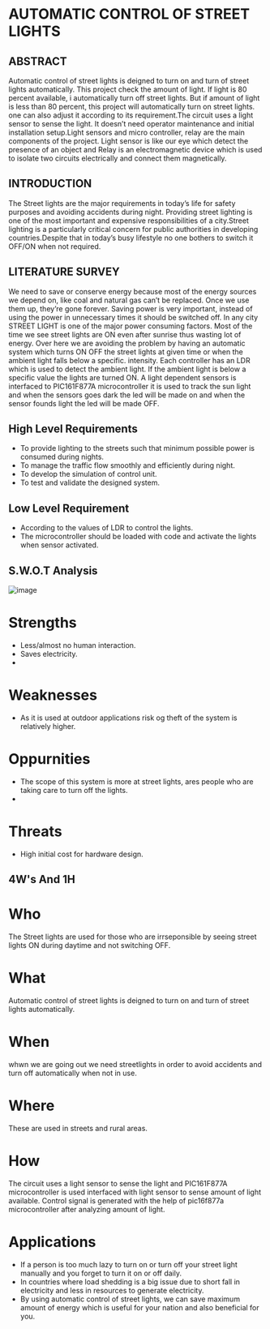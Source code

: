 # AUTOMATIC CONTROL OF STREET LIGHTS

## ABSTRACT

 Automatic control of street lights is deigned to turn on and turn of street lights automatically. This project check the amount of light. If light is 80 percent available, i automatically turn off street lights. But if amount of light is less than 80 percent, this project will automatically turn on street lights. one can also adjust it according to    its requirement.The circuit uses a light sensor to sense the light. It doesn’t need operator maintenance and initial installation setup.Light sensors and micro controller, relay  are the main components of the project. Light sensor is like our eye which detect the presence of an object and Relay is an electromagnetic device which is used to isolate two
circuits electrically and connect them magnetically.

## INTRODUCTION

The Street lights are the major requirements in today’s life for safety purposes and avoiding accidents during night. Providing street lighting is one of the most important and expensive responsibilities of a city.Street lighting is a particularly critical concern for public authorities in developing countries.Despite that in today’s busy lifestyle no one bothers to switch it OFF/ON when not required.

## LITERATURE SURVEY

We need to save or conserve energy because most of the energy sources we depend on, like coal and natural gas can’t be replaced. Once we use them up, they’re gone forever. Saving power is very important, instead of using the power in unnecessary times it should be switched off. In any city STREET LIGHT is one of the major power consuming factors. Most of the time we see street lights are ON even after sunrise thus wasting lot of energy. Over here we are avoiding the problem by having an automatic system which turns ON OFF the street lights at given time or when the ambient light falls below a specific. intensity. Each controller has an LDR which is used to detect the ambient light. If the ambient light is below a specific value the lights are turned ON. A light dependent sensors is interfaced to PIC161F877A microcontroller it is used to track the sun light and when the sensors goes dark the led will be made on and when the sensor founds light the led will be made OFF. 

## High Level Requirements

* To provide lighting to the streets such that minimum possible power is consumed during nights.
* To manage the traffic flow smoothly and efficiently during night.
* To develop the simulation  of control unit.
*  To test and validate the designed system.

## Low Level Requirement

* According to the values of LDR to control the lights.
* The microcontroller should be loaded with code and activate the lights when sensor activated.

## S.W.O.T Analysis

![image](https://user-images.githubusercontent.com/87614111/155712022-4b22d919-09df-451d-b3fc-5bac8dcf3e5d.png)

# Strengths
 * Less/almost no human interaction.
 * Saves electricity.
 * 
# Weaknesses
* As it is used at outdoor applications risk og theft of the system is relatively higher.

# Oppurnities
 * The scope of this system is more at street lights, ares people who are taking care to turn off the lights.
 * 
# Threats
* High initial cost for hardware design.

## 4W's And 1H

# Who
The Street lights are used for those who are irrseponsible by seeing street lights ON during daytime and not switching OFF.

# What
Automatic control of street lights is deigned to turn on and turn of street lights automatically.

# When
whwn we are going out we need streetlights in order to avoid accidents and turn off automatically when not in use.

# Where
These are used in streets and rural areas.

# How
 The circuit uses a light sensor to sense the light and PIC161F877A microcontroller is used interfaced with light sensor to sense amount of light available. Control signal is     generated with the help of pic16f877a microcontroller after analyzing amount of light.
 
 # Applications
 * If a person is  too much lazy to turn on or turn off your street light manually and you forget to turn it on or off daily. 
 *  In countries where load shedding is a big issue due to short fall in electricity and less in resources to generate electricity.
 *   By using automatic control of street lights, we can save maximum amount of energy which is useful for your nation and also beneficial for you. 
 


